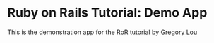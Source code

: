 # Ruby on Rails Tutorial: Demo App

This is the demonstration app for the RoR tutorial by [Gregory Lou](http://www.racevine.com)
